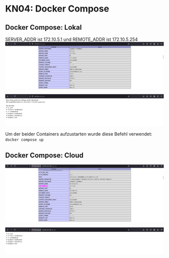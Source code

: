 # KN04: Docker Compose

## Docker Compose: Lokal

SERVER_ADDR ist 172.10.5.1 und REMOTE_ADDR ist 172.10.5.254
![info php page](<Screenshot 2025-03-14 084926.png>)

![db php page](<Screenshot 2025-03-14 085025.png>)

Um der beider Containers aufzustarten wurde diese Befehl verwendet:  
`docker compose up`

## Docker Compose: Cloud 

![info php page from aws](<Screenshot 2025-03-14 144540.png>)

![db php page from aws](<Screenshot 2025-03-14 144553.png>)